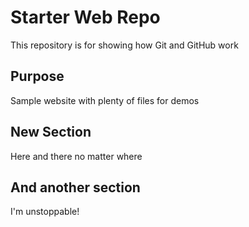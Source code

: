 # Starter Web Repo

This repository is for showing how Git and GitHub work

## Purpose

Sample website with plenty of files for demos

## New Section

Here and there no matter where

## And another section

I'm unstoppable!